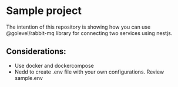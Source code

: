 # Sample project

The intention of this repository is showing how you can use @golevel/rabbit-mq library for connecting two services using nestjs.

## Considerations:

- Use docker and dockercompose
- Nedd to create .env file with your own configurations. Review sample.env
